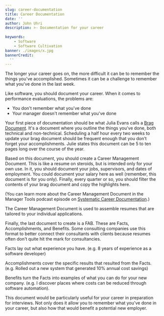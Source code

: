 ```yaml
---
slug: career-documentation
title: Career Documentation
date: ''
author: John Uhri
description: >- Documentation for your career
  
keywords:
    - Software
    - Software Cultivation
banner: ./images/x.jpg
bannerCredit:
  ''
---
```

The longer your career goes on, the more difficult it can be to remember the things you've accomplished. Sometimes it can be a challenge to remember what you've done in the last week.

Like software, you should document your career. When it comes to performance evaluations, the problems are:

* You don't remember what you've done
* Your manager doesn't remember what you've done

Your first piece of documentation should be what Julia Evans calls a [Brag Document](https://jvns.ca/blog/brag-documents/). It's a document where you outline the things you've done, both technical and non-technical. Scheduling a half hour every two weeks to update your brag document should be frequent enough that you don't forget your accomplishments. Julie states this document can be 5 to ten pages long over the course of the year.

Based on this document, you should create a Career Management Document. This is like a resume on steroids, but is intended only for your own use. In it, you should document your jobs, supervisors, and dates of employment. You could document your salary here as well (remember, this document is for you only). Finally, every quarter or so, you should filter the contents of your brag document and copy the highlights here.

(You can learn more about the Career Management Document in the Manager Tools podcast episode on [Systematic Career Documentation](https://www.manager-tools.com/2010/06/systematic-career-documentation-part-1-hall-fame-guidance#).)

The Career Management Document is used to assemble resumes that are tailored to your individual applications.

Finally, the last document to create is a FAB. These are Facts, Accomplishments, and Benefits. Some consulting companies use this format to better connect their consultants with clients because resumes often don't quite hit the mark for consultancies. 

Facts lay out what experience you have. (e.g. 8 years of experience as a software developer)

Accomplishments cover the specific results that resulted from the Facts. (e.g. Rolled out a new system that generated 10% annual cost savings)

Benefits turn the Facts into examples of what you can do for your new company. (e.g. I discover places where costs can be reduced through software automation).

This document would be particularly useful for your career in preparation for interviews. Not only does it allow you to remember what you've done in your career, but also how that would benefit a potential new employer.